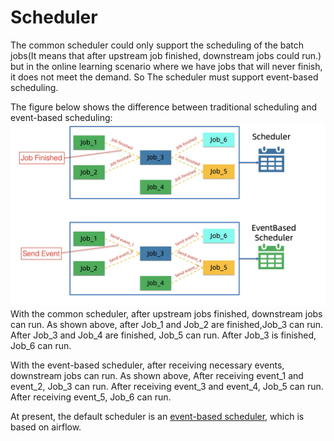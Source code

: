 # Scheduler

The common scheduler could only support the scheduling of the batch jobs(It means that after upstream job finished, downstream jobs could run.) 
but in the online learning scenario where we have jobs that will never finish, it does not meet the demand. 
So The scheduler must support event-based scheduling.

The figure below shows the difference between traditional scheduling and event-based scheduling:
![scheduler](../images/architecture/scheduler.png)
With the common scheduler, after upstream jobs finished, downstream jobs can run.
As shown above, after Job_1 and Job_2 are finished,Job_3 can run. 
After Job_3 and Job_4 are finished, Job_5 can run. 
After Job_3 is finished, Job_6 can run.

With the event-based scheduler, after receiving necessary events, downstream jobs can run.
As shown above, After receiving event_1 and event_2, Job_3 can run.
After receiving event_3 and event_4, Job_5 can run.
After receiving event_5, Job_6 can run.

At present, the default scheduler is an [event-based scheduler](https://github.com/flink-extended/ai-flow/tree/master/lib/airflow),
which is based on airflow.